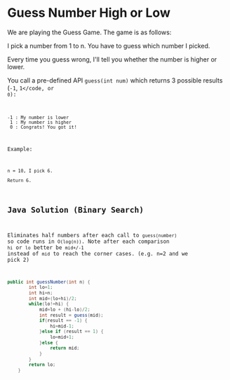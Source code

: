 # Guess Number High or Low
We are playing the Guess Game. The game is as follows:

I pick a number from 1 to n. You have to guess which number I picked.

Every time you guess wrong, I'll tell you whether the number is higher or lower.

You call a pre-defined API <code>guess(int num)</code> which returns 3 possible results (<code>-1</code>, <code>1</code, or <code>0</code>):
```
-1 : My number is lower
 1 : My number is higher
 0 : Congrats! You got it!
 ```
Example:
```
n = 10, I pick 6.

Return 6.
```
## Java Solution (Binary Search)
Eliminates half numbers after each call to <code>guess(number)</code> so code runs in <code>O(log(n))</code>. Note after each comparison <code>hi</code> or <code>lo</code>
better be <code>mid+/-1</code> instead of <code>mid</code> to reach the corner cases. (e.g. n=2 and we pick 2)
``` java
public int guessNumber(int n) {
        int lo=1;
        int hi=n;
        int mid=(lo+hi)/2;
        while(lo!=hi) {
            mid=lo + (hi-lo)/2;
            int result = guess(mid);
            if(result == -1) {
                hi=mid-1;
            }else if (result == 1) {
                lo=mid+1;
            }else {
                return mid;
            }
        }
        return lo;
    }
```
